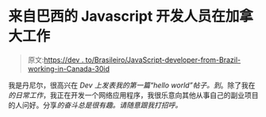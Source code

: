 # 来自巴西的 Javascript 开发人员在加拿大工作

> 原文:[https://dev . to/Brasileiro/JavaScript-developer-from-Brazil-working-in-Canada-30id](https://dev.to/brasileiro/javascript-developer-from-brazil-working-in-canada-30id)

我是丹尼尔，很高兴在 *Dev 上发表我的第一篇“hello world”帖子。到*。除了我在*的日常工作*，我正在开发一个网络应用程序，我很乐意向其他从事自己的副业项目的人问好。分享*的奋斗总是很有趣。请随意跟我打招呼。*